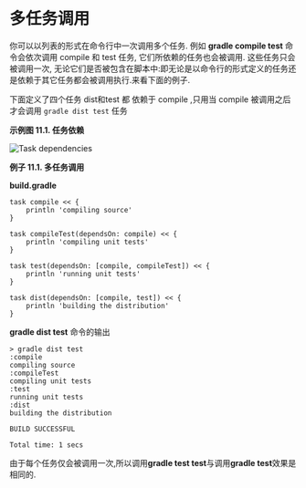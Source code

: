 # 多任务调用

你可以以列表的形式在命令行中一次调用多个任务.
例如 **gradle compile test** 命令会依次调用 compile 和 test 任务, 它们所依赖的任务也会被调用. 这些任务只会被调用一次, 无论它们是否被包含在脚本中:即无论是以命令行的形式定义的任务还是依赖于其它任务都会被调用执行.来看下面的例子.

下面定义了四个任务 dist和test 都 依赖于 compile ,只用当 compile 被调用之后才会调用 `gradle dist test` 任务


**示例图 11.1. 任务依赖**

![Task dependencies](http://pkaq.github.io/gradledoc/docs/userguide/img/commandLineTutorialTasks.png)

**例子 11.1. 多任务调用**

**build.gradle**

    task compile << {
        println 'compiling source'
    }

    task compileTest(dependsOn: compile) << {
        println 'compiling unit tests'
    }

    task test(dependsOn: [compile, compileTest]) << {
        println 'running unit tests'
    }

    task dist(dependsOn: [compile, test]) << {
        println 'building the distribution'
    }

**gradle dist test** 命令的输出

    > gradle dist test
    :compile
    compiling source
    :compileTest
    compiling unit tests
    :test
    running unit tests
    :dist
    building the distribution

    BUILD SUCCESSFUL

    Total time: 1 secs

由于每个任务仅会被调用一次,所以调用**gradle test test**与调用**gradle test**效果是相同的.


